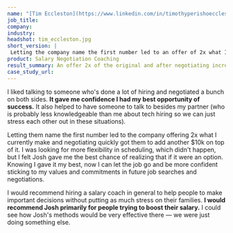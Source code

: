 ```yaml
---
name: "[Tim Eccleston](https://www.linkedin.com/in/timothyperishoeccleston/)"
job_title: 
company: 
industry: 
headshot: tim_eccleston.jpg
short_version: |
 Letting the company name the first number led to an offer of 2x what I currently make and negotiating quickly increased it by another $10k. I was looking for more flexibility in scheduling, which didn't happen, but I felt Josh gave me the best chance of realizing that if it were an option. Knowing I gave it my best, now I can let the job go and be more confident sticking to my values and commitments in future job searches and negotiations.
product: Salary Negotiation Coaching
result_summary: An offer 2x of the original and after negotiating increased by another $10k.
case_study_url: 
---
```


I liked talking to someone who's done a lot of hiring and negotiated a bunch on both sides. **It gave me confidence I had my best opportunity of success.** It also helped to have someone to talk to besides my partner (who is probably less knowledgeable than me about tech hiring so we can just stress each other out in these situations).

Letting them name the first number led to the company offering 2x what I currently make and negotiating quickly got them to add another $10k on top of it. I was looking for more flexibility in scheduling, which didn't happen, but I felt Josh gave me the best chance of realizing that if it were an option. Knowing I gave it my best, now I can let the job go and be more confident sticking to my values and commitments in future job searches and negotiations.

I would recommend hiring a salary coach in general to help people to make important decisions without putting as much stress on their families. **I would recommend Josh primarily for people trying to boost their salary.** I could see how Josh's methods would be very effective there — we were just doing something else.